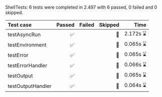 ShellTests: 6 tests were completed in 2.497 with 6 passed, 0 failed and 0 skipped.

| Test case | Passed | Failed | Skipped | Time |
| :--- | ---: | ---: | ---: | ---: |
| testAsyncRun | ✅ |  | 🔀 | 2.172s ⌛️ |
| testEnvironment | ✅ |  | 🔀 | 0.065s ⌛️ |
| testError | ✅ |  | 🔀 | 0.065s ⌛️ |
| testErrorHandler | ✅ |  | 🔀 | 0.066s ⌛️ |
| testOutput | ✅ |  | 🔀 | 0.065s ⌛️ |
| testOutputHandler | ✅ |  | 🔀 | 0.064s ⌛️ |
